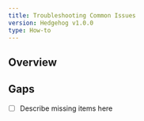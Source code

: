 ```yaml
---
title: Troubleshooting Common Issues
version: Hedgehog v1.0.0
type: How-to
---
```


## Overview

<!-- existing content snippet -->

## Gaps
- [ ] Describe missing items here
